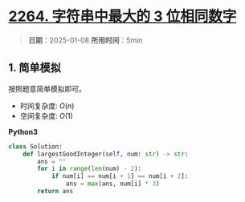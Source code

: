 # [2264. 字符串中最大的 3 位相同数字](https://leetcode.cn/problems/largest-3-same-digit-number-in-string/description/)

> **日期**：2025-01-08
> **所用时间**：5min

## 1. 简单模拟

按照题意简单模拟即可。

- 时间复杂度: $O(n)$
- 空间复杂度: $O(1)$

**Python3**

```python
class Solution:
    def largestGoodInteger(self, num: str) -> str:
        ans = ""
        for i in range(len(num) - 2):
            if num[i] == num[i + 1] == num[i + 2]:
                ans = max(ans, num[i] * 3)
        return ans
```
